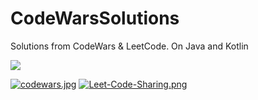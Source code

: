 # CodeWarsSolutions
Solutions from CodeWars & LeetCode. On Java and Kotlin

<a href="https://www.codewars.com/users/GeorgCantor" target="_blank"><img src="https://www.codewars.com/users/GeorgCantor/badges/large" /></a>

[![codewars.jpg](https://i.postimg.cc/yY5LsJ7r/codewars.jpg)](https://postimg.cc/gnVVK2Xv)                                            [![Leet-Code-Sharing.png](https://i.postimg.cc/FKpn5WzJ/Leet-Code-Sharing.png)](https://postimg.cc/8FFbLbh1)
